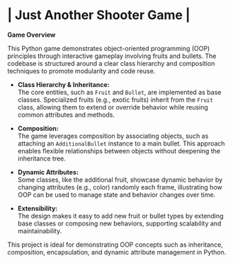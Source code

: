 # | Just Another Shooter Game |

**Game Overview**

This Python game demonstrates object-oriented programming (OOP) principles through interactive gameplay involving fruits and bullets. The codebase is structured around a clear class hierarchy and composition techniques to promote modularity and code reuse.

- **Class Hierarchy & Inheritance:**  
  The core entities, such as `Fruit` and `Bullet`, are implemented as base classes. Specialized fruits (e.g., exotic fruits) inherit from the `Fruit` class, allowing them to extend or override behavior while reusing common attributes and methods.

- **Composition:**  
  The game leverages composition by associating objects, such as attaching an `AdditionalBullet` instance to a main bullet. This approach enables flexible relationships between objects without deepening the inheritance tree.

- **Dynamic Attributes:**  
  Some classes, like the additional fruit, showcase dynamic behavior by changing attributes (e.g., color) randomly each frame, illustrating how OOP can be used to manage state and behavior changes over time.

- **Extensibility:**  
  The design makes it easy to add new fruit or bullet types by extending base classes or composing new behaviors, supporting scalability and maintainability.

This project is ideal for demonstrating OOP concepts such as inheritance, composition, encapsulation, and dynamic attribute management in Python.